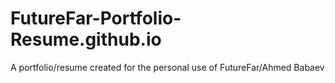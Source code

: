 # FutureFar-Portfolio-Resume.github.io
A portfolio/resume created for the personal use of FutureFar/Ahmed Babaev
